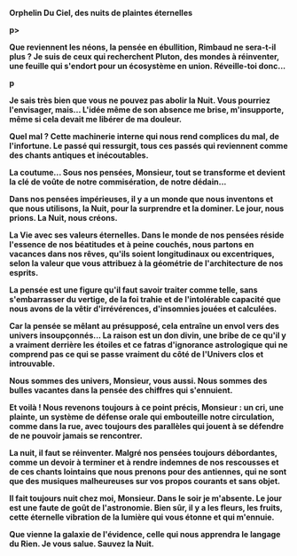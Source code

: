 <div class="container">
    <div class="poetry">
        <b>
        <p>Orphelin Du Ciel, des nuits de plaintes éternelles</p>p><br/>
        <p>Que reviennent les néons, la pensée en ébullition, Rimbaud ne sera-t-il plus ? Je suis de ceux qui recherchent Pluton, des mondes à réinventer, une feuille qui s'endort pour un écosystème en union. Réveille-toi donc...</p>p<Br/>
        <p>Je sais très bien que vous ne pouvez pas abolir la Nuit. Vous pourriez l'envisager, mais... L'idée même de son absence me brise, m'insupporte, même si cela devait me libérer de ma douleur.</p>
        <p><strong>Quel mal ?</strong> Cette machinerie interne qui nous rend complices du mal, de l'infortune. Le passé qui ressurgit, tous ces passés qui reviennent comme des chants antiques et inécoutables.</p>
        <p>La coutume... Sous nos pensées, Monsieur, tout se transforme et devient la clé de voûte de notre commisération, de notre dédain...</p>
        <p>Dans nos pensées impérieuses, il y a un monde que nous inventons et que nous utilisons, la Nuit, pour la surprendre et la dominer. Le jour, nous prions. La Nuit, nous créons.</p>
        <p>La Vie avec ses valeurs éternelles. Dans le monde de nos pensées réside l'essence de nos béatitudes et à peine couchés, nous partons en vacances dans nos rêves, qu'ils soient longitudinaux ou excentriques, selon la valeur que vous attribuez à la géométrie de l'architecture de nos esprits.</p>
        <p>La pensée est une figure qu'il faut savoir traiter comme telle, sans s'embarrasser du vertige, de la foi trahie et de l'intolérable capacité que nous avons de la vêtir d'irrévérences, d'insomnies jouées et calculées.</p>
        <p>Car la pensée se mêlant au présupposé, cela entraîne un envol vers des univers insoupçonnés... La raison est un don divin, une bribe de ce qu'il y a vraiment derrière les étoiles et ce fatras d'ignorance astrologique qui ne comprend pas ce qui se passe vraiment du côté de l'Univers clos et introuvable.</p>
        <p>Nous sommes des univers, Monsieur, vous aussi. Nous sommes des bulles vacantes dans la pensée des chiffres qui s'ennuient.</p>
        <p>Et voilà ! Nous revenons toujours à ce point précis, Monsieur : un cri, une plainte, un système de défense orale qui embouteille notre circulation, comme dans la rue, avec toujours des parallèles qui jouent à se défendre de ne pouvoir jamais se rencontrer.</p>
        <p>La nuit, il faut se réinventer. Malgré nos pensées toujours débordantes, comme un devoir à terminer et à rendre indemnes de nos rescousses et de ces chants lointains que nous prenons pour des antiennes, qui ne sont que des musiques malheureuses sur vos propos courants et sans objet.</p>
        <p>Il fait toujours nuit chez moi, Monsieur. Dans le soir je m'absente. Le jour est une faute de goût de l'astronomie. Bien sûr, il y a les fleurs, les fruits, cette éternelle vibration de la lumière qui vous étonne et qui m'ennuie.</p>
        <p>Que vienne la galaxie de l'évidence, celle qui nous apprendra le langage du Rien. Je vous salue. Sauvez la Nuit.</p>
        </b>
    </div>
</div>




